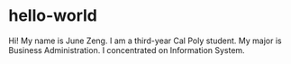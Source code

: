 # hello-world

Hi! My name is June Zeng. I am a third-year Cal Poly student. 
My major is Business Administration.
I concentrated on Information System.
